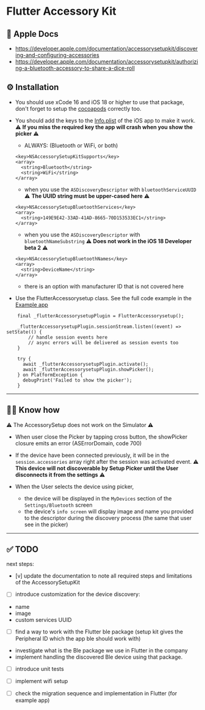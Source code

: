 # Flutter Accessory Kit

## 📗 Apple Docs

- <https://developer.apple.com/documentation/accessorysetupkit/discovering-and-configuring-accessories>
- <https://developer.apple.com/documentation/accessorysetupkit/authorizing-a-bluetooth-accessory-to-share-a-dice-roll>

## ⚙️ Installation

* You should use xCode 16 and iOS 18 or higher to use that package, don't forget to setup the [cocoapods](./example/ios/Podfile) correctly too.

* You should add the keys to the [Info.plist](./example/ios/Runner/Info.plist) of the iOS app to make it work. ⚠️ **If you miss the required key the app will crash when you show the picker** ⚠️ 
  * ALWAYS: (Bluetooth or WiFi, or both)
  ```
  <key>NSAccessorySetupKitSupports</key>
  <array>
    <string>Bluetooth</string>
    <string>WiFi</string>
  </array>
  ```
  * when you use the ``ASDiscoveryDescriptor`` with ``bluetoothServiceUUID``
  ⚠️ **The UUID string must be upper-cased here** ⚠️
  ```
  <key>NSAccessorySetupBluetoothServices</key>
  <array>
    <string>149E9E42-33AD-41AD-8665-70D153533EC1</string>
  </array>
  ```
  * when you use the ``ASDiscoveryDescriptor`` with ``bluetoothNameSubstring``
  ⚠️ **Does not work in the iOS 18 Developer beta 2** ⚠️ 
  ```
  <key>NSAccessorySetupBluetoothNames</key>
  <array>
    <string>DeviceName</string>
  </array>
  ```
  * there is an option with manufacturer ID that is not covered here



* Use the FlutterAccessorysetup class. See the full code example in the [Example app](./example/lib/main.dart) 

```
    final _flutterAccessorysetupPlugin = FlutterAccessorysetup();

    _flutterAccessorysetupPlugin.sessionStream.listen((event) => setState(() {
        // handle session events here
        // async errors will be delivered as session events too
    }

    try {
      await _flutterAccessorysetupPlugin.activate();
      await _flutterAccessorysetupPlugin.showPicker();
    } on PlatformException {
      debugPrint('Failed to show the picker');
    }
```

----
## 🧑‍🦯 Know how

⚠️ The AccessorySetup does not work on the Simulator ⚠️ 

* When user close the Picker by tapping cross button, the showPicker closure emits an error (ASErrorDomain, code 700)

* If the device have been connected previously, it will be in the ``session.accessories`` array right after the session was activated event. 
⚠️ **This device will not discoverable by Setup Picker until the User disconnects it from the settings** ⚠️

* When the User selects the device using picker, 
  * the device will be displayed in the `MyDevices` section of the `Settings/Bluetooth` screen
  * the device's `info screen` will display image and name you provided to the descriptor during the discovery process (the same that user see in the picker)

----

## ✅ TODO

next steps:

- [v] update the documentation to note all required steps and limitations of the AccessorySetupKit

- [ ] introduce customization for the device discovery:
* name
* image
* custom services UUID

- [ ] find a way to work with the Flutter ble package (setup kit gives the Peripheral ID which the app ble should work with)
* investigate what is the Ble package we use in Flutter in the company
* implement handling the discovered Ble device using that package.

- [ ] introduce unit tests

- [ ] implement wifi setup

- [ ] check the migration sequence and implementation in Flutter (for example app)
